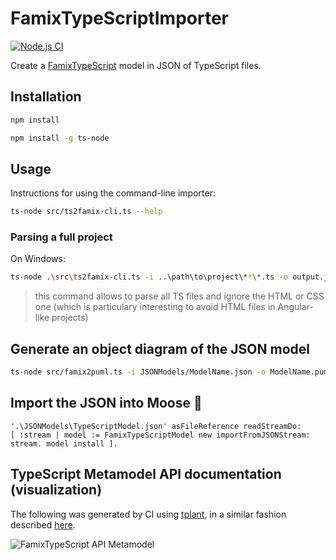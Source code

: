 # FamixTypeScriptImporter

[![Node.js CI](https://github.com/maelpaul/FamixTypeScriptImporter/actions/workflows/node.js.yml/badge.svg)](https://github.com/maelpaul/FamixTypeScriptImporter/actions/workflows/node.js.yml)

Create a [FamixTypeScript](https://github.com/fuhrmanator/FamixTypeScript) model in JSON of TypeScript files.

## Installation

```sh
npm install
```

```sh
npm install -g ts-node
```

## Usage

Instructions for using the command-line importer:

```sh
ts-node src/ts2famix-cli.ts --help
```

### Parsing a full project

On Windows:

```sh
ts-node .\src\ts2famix-cli.ts -i ..\path\to\project\**\*.ts -o output.json
```

> this command allows to parse all TS files and ignore the HTML or CSS one (which is particulary interesting to avoid HTML files in Angular-like projects)

## Generate an object diagram of the JSON model

```sh
ts-node src/famix2puml.ts -i JSONModels/ModelName.json -o ModelName.puml
```

## Import the JSON into Moose 🫎

```st
'.\JSONModels\TypeScriptModel.json' asFileReference readStreamDo:
[ :stream | model := FamixTypeScriptModel new importFromJSONStream: stream. model install ].
```

## TypeScript Metamodel API documentation (visualization)

The following was generated by CI using [tplant](https://github.com/bafolts/tplant), in a similar fashion described [here](https://modularmoose.org/2021/07/19/automatic-metamodel-documentation-generation.html).

![FamixTypeScript API Metamodel](https://raw.githubusercontent.com/maelpaul/FamixTypeScriptImporter/v1/doc/famix-typescript-model.svg)
